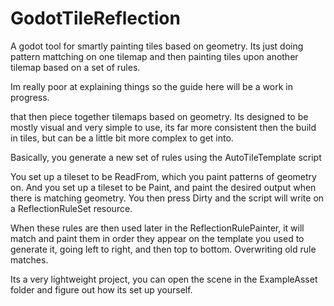 # GodotTileReflection
A godot tool for smartly painting tiles based on geometry. Its just doing pattern mattching on one tilemap and then painting tiles upon another tilemap based on a set of rules.

Im really poor at explaining things so the guide here will be a work in progress.

that then piece together tilemaps based on geometry. Its designed to be mostly visual and very simple to use, its far more consistent then the build in tiles, but can be a little bit more complex to get into.

Basically, you generate a new set of rules using the AutoTileTemplate script

You set up a tileset to be ReadFrom, which you paint patterns of geometry on. And you set up a tileset to be Paint, and paint the desired output when there is matching geometry. You then press Dirty and the script will write on a ReflectionRuleSet resource.

When these rules are then used later in the ReflectionRulePainter, it will match and paint them in order they appear on the template you used to generate it, going left to right, and then top to bottom. Overwriting old rule matches.

Its a very lightweight project, you can open the scene in the ExampleAsset folder and figure out how its set up yourself.
